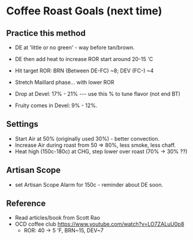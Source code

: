 
# Coffee Roast Goals (next time)

## Practice this method

 - DE at 'little or no green' - way before tan/brown.
 - DE then add heat to increase ROR start around 20-15 'C
 - Hit target ROR: BRN (Between DE-FC) ~8; DEV (FC-) ~4

 - Stretch Maillard phase... with lower ROR
 - Drop at Devel: 17% - 21%  --- use this % to tune flavor (not end BT)
 - Fruity comes in Devel: 9% - 12%.

## Settings

 - Start Air at 50% (originally used 30%) - better convection.
 - Increase Air during roast from 50 => 80%,  less smoke, less chaff.
 - Heat high (150c-180c) at CHG, step lower over roast (70% -> 30% ??)

## Artisan Scope

 - set Artisan Scope Alarm for 150c - reminder about DE soon.

## Reference

 - Read articles/book from Scott Rao
 - OCD coffee club https://www.youtube.com/watch?v=LO7ZALuU0p8
   - ROR: 40 -> 5 'F, BRN~15, DEV~7

